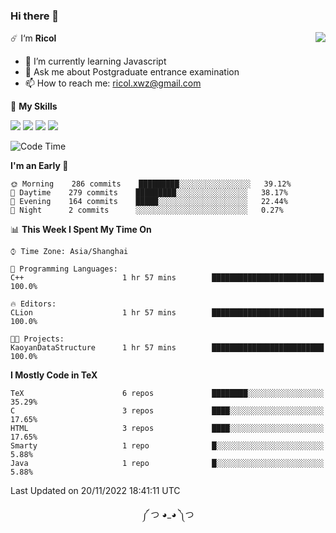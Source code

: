 ### Hi there 👋

<a href="#">
  <img align="right" src="https://github-readme-stats.vercel.app/api?username=Ricolxwz&count_private=true&show_icons=true&theme=prussian" />
</a>

☄️ I‘m **Ricol**

- 🌱 I’m currently learning Javascript
- 💬 Ask me about Postgraduate entrance examination
- 📫 How to reach me: ricol.xwz@gmail.com

🌟 **My Skills**

![](https://img.shields.io/badge/-Git-000000?style=flat-square&logo=git&logoColor=fff)
![](https://img.shields.io/badge/-C-3e74a2?style=flat-square&logo=C&logoColor=fff)
![](https://img.shields.io/badge/-Python-4fc08d?style=flat-square&logo=python&logoColor=fff)
![](https://img.shields.io/badge/-java-ffa500?style=flat-square&logo=java&logoColor=fff)

<!--START_SECTION:waka-->
![Code Time](http://img.shields.io/badge/Code%20Time-389%20hrs%208%20mins-blue)

**I'm an Early 🐤** 

```text
🌞 Morning    286 commits    █████████░░░░░░░░░░░░░░░░   39.12% 
🌆 Daytime    279 commits    █████████░░░░░░░░░░░░░░░░   38.17% 
🌃 Evening    164 commits    █████░░░░░░░░░░░░░░░░░░░░   22.44% 
🌙 Night      2 commits      ░░░░░░░░░░░░░░░░░░░░░░░░░   0.27%

```


📊 **This Week I Spent My Time On** 

```text
⌚︎ Time Zone: Asia/Shanghai

💬 Programming Languages: 
C++                      1 hr 57 mins        █████████████████████████   100.0%

🔥 Editors: 
CLion                    1 hr 57 mins        █████████████████████████   100.0%

🐱‍💻 Projects: 
KaoyanDataStructure      1 hr 57 mins        █████████████████████████   100.0%

```

**I Mostly Code in TeX** 

```text
TeX                      6 repos             ████████░░░░░░░░░░░░░░░░░   35.29% 
C                        3 repos             ████░░░░░░░░░░░░░░░░░░░░░   17.65% 
HTML                     3 repos             ████░░░░░░░░░░░░░░░░░░░░░   17.65% 
Smarty                   1 repo              █░░░░░░░░░░░░░░░░░░░░░░░░   5.88% 
Java                     1 repo              █░░░░░░░░░░░░░░░░░░░░░░░░   5.88%

```



 Last Updated on 20/11/2022 18:41:11 UTC
<!--END_SECTION:waka-->

<div align="center">
༼ つ ◕_◕ ༽つ
</div>
